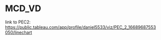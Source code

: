 # MCD_VD

link to PEC2: https://public.tableau.com/app/profile/daniel5533/viz/PEC_2_16689687553050/linechart

